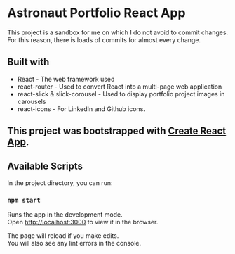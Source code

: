 # Astronaut Portfolio React App

This project is a sandbox for me on which I do not avoid to commit changes. For this reason, there is loads of commits for almost every change. 

## Built with
- React - The web framework used
- react-router - Used to convert React into a multi-page web application
- react-slick & slick-corousel - Used to display portfolio project images in carousels
- react-icons - For LinkedIn and Github icons.


## This project was bootstrapped with [Create React App](https://github.com/facebook/create-react-app).

## Available Scripts

In the project directory, you can run:

### `npm start`

Runs the app in the development mode.\
Open [http://localhost:3000](http://localhost:3000) to view it in the browser.

The page will reload if you make edits.\
You will also see any lint errors in the console.
